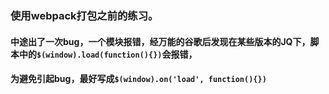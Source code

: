 ### 使用webpack打包之前的练习。
#### 中途出了一次bug，一个模块报错，经万能的谷歌后发现在某些版本的JQ下，脚本中的`$(window).load(function(){})`会报错，
#### 为避免引起bug，最好写成`$(window).on('load', function(){})`

